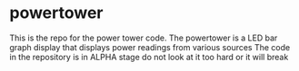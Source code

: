 # powertower
This is the repo for the power tower code.
The powertower is a LED bar graph display that displays power readings from various sources
The code in the repository is in ALPHA stage do not look at it too hard or it will break
